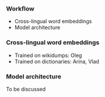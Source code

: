 ### Workflow

* Cross-lingual word embeddings
* Model architecture

### Cross-lingual word embeddings
* Trained on wikidumps: Oleg
* Trained on dictionaries: Arina, Vlad

### Model architecture

To be discussed
